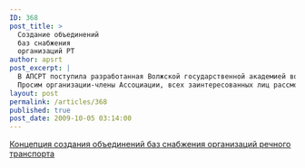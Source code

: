 ```yaml
---
ID: 368
post_title: >
  Создание объединений
  баз снабжения
  организаций РТ
author: apsrt
post_excerpt: |
  В АПСРТ поступила разработанная Волжской государственной академией водного транспорта Концепция создания объединений баз снабжения организаций речного транспорта (приводятся ее основные положения).<br />
  Просим организации-члены Ассоциации, всех заинтересованных лиц рассмотреть прилагаемые материалы и направить вашу  оценку актуальности     решаемой задачи и практичности предлагаемой концепции ее решения разработчику - доценту кафедры логистики и маркетинга ВГАВТ Цверову  Владимиру Викторовичу по адресу  tsvv@mail.ru
layout: post
permalink: /articles/368
published: true
post_date: 2009-10-05 03:14:00
---
```

[<span style="text-decoration:underline;"> Концепция создания объединений баз снабжения организаций речного транспорта </span>][1]

 [1]: http://www.apsrt.ru/docs/koncepcia.doc